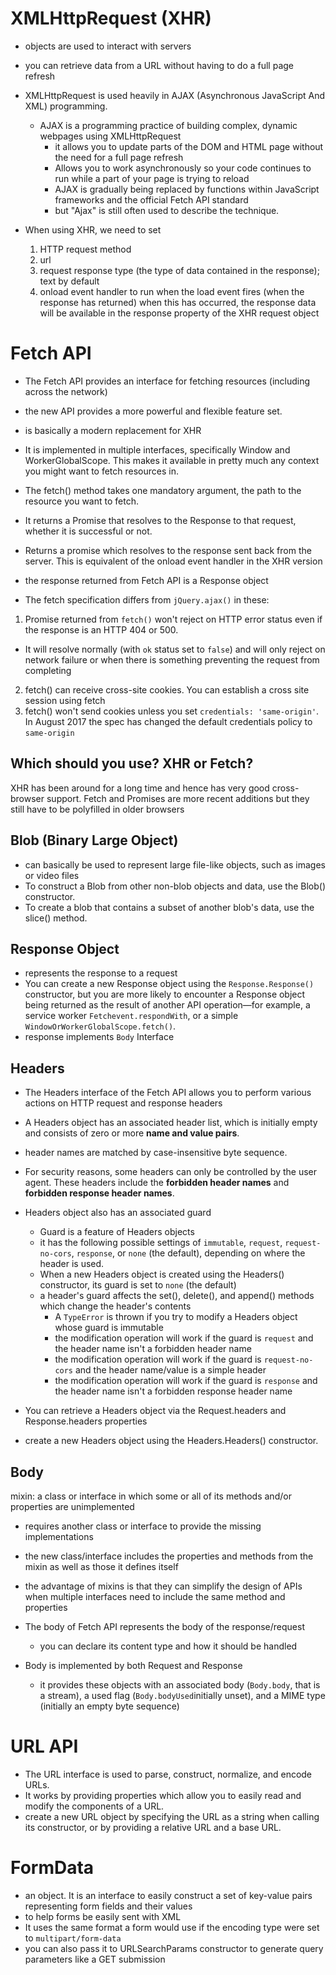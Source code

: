 # XMLHttpRequest (XHR)

- objects are used to interact with servers
- you can retrieve data from a URL without having to do a full page refresh
- XMLHttpRequest is used heavily in AJAX (Asynchronous JavaScript And XML) programming.

  - AJAX is a programming practice of building complex, dynamic webpages using XMLHttpRequest
    - it allows you to update parts of the DOM and HTML page without the need for a full page refresh
    - Allows you to work asynchronously so your code continues to run while a part of your page is trying to reload
    - AJAX is gradually being replaced by functions within JavaScript frameworks and the official Fetch API standard
    - but "Ajax" is still often used to describe the technique.

- When using XHR, we need to set
  1. HTTP request method
  2. url
  3. request response type (the type of data contained in the response); text by default
  4. onload event handler to run when the load event fires (when the response has returned)
     when this has occurred, the response data will be available in the response property of the XHR request object

# Fetch API

- The Fetch API provides an interface for fetching resources (including across the network)
- the new API provides a more powerful and flexible feature set.
- is basically a modern replacement for XHR
- It is implemented in multiple interfaces, specifically Window and WorkerGlobalScope. This makes it available in pretty much any context you might want to fetch resources in.
- The fetch() method takes one mandatory argument, the path to the resource you want to fetch.
- It returns a Promise that resolves to the Response to that request, whether it is successful or not.
- Returns a promise which resolves to the response sent back from the server. This is equivalent of the onload event handler in the XHR version
- the response returned from Fetch API is a Response object

- The fetch specification differs from `jQuery.ajax()` in these:

1. Promise returned from `fetch()` won't reject on HTTP error status even if the response is an HTTP 404 or 500.

- It will resolve normally (with `ok` status set to `false`) and will only reject on network failure or when there is something preventing the request from completing

2. fetch() can receive cross-site cookies. You can establish a cross site session using fetch
3. fetch() won't send cookies unless you set `credentials: 'same-origin'`. In August 2017 the spec has changed the default credentials policy to `same-origin`

## Which should you use? XHR or Fetch?

XHR has been around for a long time and hence has very good cross-browser support. Fetch and Promises are more recent additions but they still have to be polyfilled in older browsers

## Blob (Binary Large Object)

- can basically be used to represent large file-like objects, such as images or video files
- To construct a Blob from other non-blob objects and data, use the Blob() constructor.
- To create a blob that contains a subset of another blob's data, use the slice() method.

## Response Object

- represents the response to a request
- You can create a new Response object using the `Response.Response()` constructor, but you are more likely to encounter a Response object being returned as the result of another API operation—for example, a service worker `Fetchevent.respondWith`, or a simple `WindowOrWorkerGlobalScope.fetch()`.
- response implements `Body` Interface

## Headers

- The Headers interface of the Fetch API allows you to perform various actions on HTTP request and response headers
- A Headers object has an associated header list, which is initially empty and consists of zero or more **name and value pairs**.
- header names are matched by case-insensitive byte sequence.

- For security reasons, some headers can only be controlled by the user agent. These headers include the **forbidden header names** and **forbidden response header names**.
- Headers object also has an associated guard
  - Guard is a feature of Headers objects
  - it has the following possible settings of `immutable`, `request`, `request-no-cors`, `response`, or `none` (the default), depending on where the header is used.
  - When a new Headers object is created using the Headers() constructor, its guard is set to `none` (the default)
  - a header's guard affects the set(), delete(), and append() methods which change the header's contents
    - A `TypeError` is thrown if you try to modify a Headers object whose guard is immutable
    - the modification operation will work if the guard is `request` and the header name isn't a forbidden header name
    - the modification operation will work if the guard is `request-no-cors` and the header name/value is a simple header
    - the modification operation will work if the guard is `response` and the header name isn't a forbidden response header name
- You can retrieve a Headers object via the Request.headers and Response.headers properties
- create a new Headers object using the Headers.Headers() constructor.

## Body

mixin: a class or interface in which some or all of its methods and/or properties are unimplemented

- requires another class or interface to provide the missing implementations
- the new class/interface includes the properties and methods from the mixin as well as those it defines itself
- the advantage of mixins is that they can simplify the design of APIs when multiple interfaces need to include the same method and properties

- The body of Fetch API represents the body of the response/request
  - you can declare its content type and how it should be handled
- Body is implemented by both Request and Response
  - it provides these objects with an associated body (`Body.body`, that is a stream), a used flag (`Body.bodyUsed`initially unset), and a MIME type (initially an empty byte sequence)

# URL API

- The URL interface is used to parse, construct, normalize, and encode URLs.
- It works by providing properties which allow you to easily read and modify the components of a URL.
- create a new URL object by specifying the URL as a string when calling its constructor, or by providing a relative URL and a base URL.

# FormData

- an object. It is an interface to easily construct a set of key-value pairs representing form fields and their values
- to help forms be easily sent with XML
- It uses the same format a form would use if the encoding type were set to `multipart/form-data`
- you can also pass it to URLSearchParams constructor to generate query parameters like a GET submission
